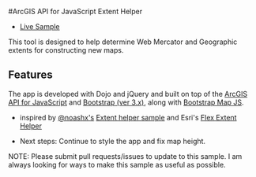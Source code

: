 #ArcGIS API for JavaScript Extent Helper

* [Live Sample](http://bsnider.github.io/web-javascript/extent-helper/index.html)

This tool is designed to help determine Web Mercator and Geographic extents for constructing new maps.

## Features

The app is developed with Dojo and jQuery and built on top of the [ArcGIS API for JavaScript](http://developers.arcgis.com) and [Bootstrap (ver 3.x)](http://getbootstrap.com), along with [Bootstrap Map JS](https://github.com/Esri/bootstrap-map-js).  

* inspired by [@noashx's](http://github.com/noashx) [Extent helper sample](http://noashx.github.io/) and Esri's [Flex Extent Helper](http://help.arcgis.com/en/webapps/flexviewer/extenthelper/flexviewer_extenthelper.html)

* Next steps: Continue to style the app and fix map height.

NOTE: Please submit pull requests/issues to update to this sample.  I am always looking for ways to make this sample as useful as possible.
